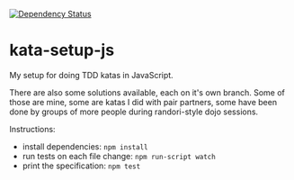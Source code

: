 [![Dependency Status][david-img]][david]

kata-setup-js
=============

My setup for doing TDD katas in JavaScript.

There are also some solutions available, each on it's own branch. Some of those
are mine, some are katas I did with pair partners, some have been done by
groups of more people during randori-style dojo sessions.

Instructions:

* install dependencies: `npm install`
* run tests on each file change: `npm run-script watch`
* print the specification: `npm test`

[david-img]: https://david-dm.org/c089/kata-setup-js.png
[david]: https://david-dm.org/c089/kata-setup-js
